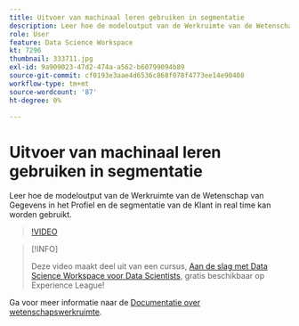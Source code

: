 ```yaml
---
title: Uitvoer van machinaal leren gebruiken in segmentatie
description: Leer hoe de modeloutput van de Werkruimte van de Wetenschap van Gegevens in het Profiel en de segmentatie van de Klant in real time kan worden gebruikt.
role: User
feature: Data Science Workspace
kt: 7296
thumbnail: 333711.jpg
exl-id: 9a909023-47d2-474a-a562-b60799094b89
source-git-commit: cf0193e3aae4d6536c868f078f4773ee14e90408
workflow-type: tm+mt
source-wordcount: '87'
ht-degree: 0%

---
```


# Uitvoer van machinaal leren gebruiken in segmentatie

Leer hoe de modeloutput van de Werkruimte van de Wetenschap van Gegevens in het Profiel en de segmentatie van de Klant in real time kan worden gebruikt.

>[!VIDEO](https://video.tv.adobe.com/v/333711)

>[!INFO]
>
> Deze video maakt deel uit van een cursus, [Aan de slag met Data Science Workspace voor Data Scientists](https://experienceleague.adobe.com/?recommended=ExperiencePlatform-U-1-2021.1.dsw), gratis beschikbaar op Experience League!

Ga voor meer informatie naar de [Documentatie over wetenschapswerkruimte](https://experienceleague.adobe.com/docs/experience-platform/data-science-workspace/home.html).
